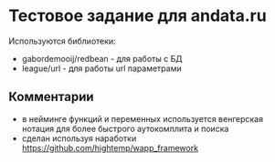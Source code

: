 # Тестовое задание для andata.ru

Используются библиотеки:

- gabordemooij/redbean - для работы с БД
- league/url - для работы url параметрами

## Комментарии

- в нейминге функций и переменных используется венгерская нотация для более быстрого аутокомплита и поиска
- сделан используя наработки https://github.com/hightemp/wapp_framework
